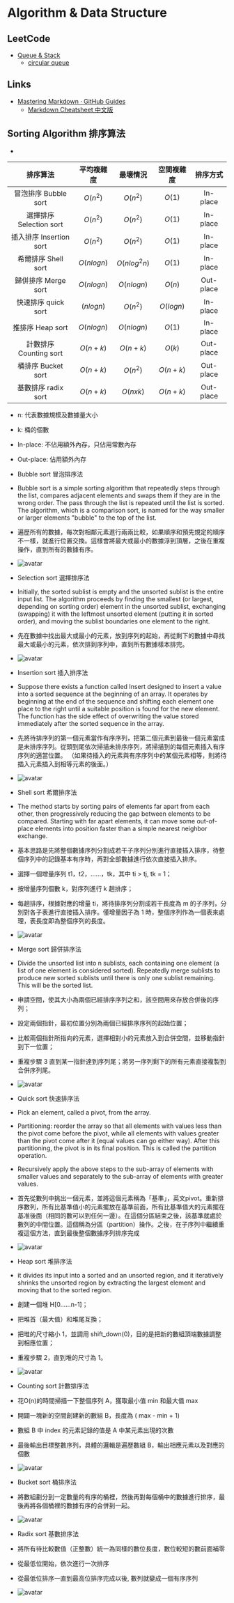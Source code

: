 # Algorithm & Data Structure

## LeetCode

* [Queue & Stack](https://leetcode.com/explore/learn/card/queue-stack/)
  * [circular queue](LeetCode/QueueStack/circularQueue.cpp)

## Links

* [Mastering Markdown · GitHub Guides](https://guides.github.com/features/mastering-markdown/)
  * [Markdown Cheatsheet 中文版](https://gist.github.com/billy3321/1001749662c370887c63bb30f26c9e6e)

## Sorting Algorithm 排序算法
* 
|        排序算法         | 平均複雜度 |   最壞情況   | 空間複雜度 | 排序方式  |
| :---------------------: | :--------: | :----------: | :--------: | :-------: |
|  冒泡排序 Bubble sort   |  $O(n^2)$  |   $O(n^2)$   |   $O(1)$   | In-place  |
| 選擇排序 Selection sort |  $O(n^2)$  |   $O(n^2)$   |   $O(1)$   | In-place  |
| 插入排序 Insertion sort |  $O(n^2)$  |   $O(n^2)$   |   $O(1)$   | In-place  |
|   希爾排序 Shell sort   | $O(nlogn)$ | $O(nlog^2n)$ |   $O(1)$   | In-place  |
|   歸併排序 Merge sort   | $O(nlogn)$ |  $O(nlogn)$  |   $O(n)$   | Out-place |
|   快速排序 quick sort   | $(nlogn)$  |   $O(n^2)$   | $O(logn)$  | In-place  |
|    推排序 Heap sort     | $O(nlogn)$ |  $O(nlogn)$  |   $O(1)$   | In-place  |
| 計數排序 Counting sort  |  $O(n+k)$  |   $O(n+k)$   |   $O(k)$   | Out-place |
|   桶排序 Bucket sort    |  $O(n+k)$  |   $O(n^2)$   |  $O(n+k)$  | Out-place |
|   基數排序 radix sort   |  $O(n+k)$  |   $O(nxk)$   |  $O(n+k)$  | Out-place |
 
   * n: 代表數據規模及數據量大小
   * k: 桶的個數
   * In-place: 不佔用額外內存，只佔用常數內存
   * Out-place: 佔用額外內存

* Bubble sort 冒泡排序法
 * Bubble sort is a simple sorting algorithm that repeatedly steps through the list, compares adjacent elements and swaps them if they are in the wrong order. The pass through the list is repeated until the list is sorted. The algorithm, which is a comparison sort, is named for the way smaller or larger elements "bubble"     to the top of the list. 
 * 遍歷所有的數據，每次對相鄰元素進行兩兩比較，如果順序和預先規定的順序不一樣，就進行位置交換。這樣會將最大或最小的數據浮到頂層，之後在重複操作，直到所有的數據有序。
 * ![avatar](https://pic3.zhimg.com/v2-b7d216a5b292cf3a5412bbc7fbb56a9e_b.webp)
  
* Selection sort 選擇排序法
 * Initially, the sorted sublist is empty and the unsorted sublist is the entire input list. The algorithm proceeds by finding the smallest (or largest, depending on sorting order) element in the unsorted sublist, exchanging (swapping) it with the leftmost unsorted element (putting it in sorted order), and moving the sublist boundaries one element to the right.  
 * 先在數據中找出最大或最小的元素，放到序列的起始，再從剩下的數據中尋找最大或最小的元素，依次排到序列中，直到所有數據樣本排完。
 * ![avatar](https://pic1.zhimg.com/v2-44be35da53ae9ee564ce444542a43d10_b.webp)

* Insertion sort 插入排序法
 * Suppose there exists a function called Insert designed to insert a value into a sorted sequence at the beginning of an array. It operates by beginning at the end of the sequence and shifting each element one place to the right until a suitable position is found for the new element. The function has the side effect of overwriting the value stored immediately after the sorted sequence in the array.
 * 先將待排序列的第一個元素當作有序序列，把第二個元素到最後一個元素當成是未排序序列。從頭到尾依次掃描未排序序列，將掃描到的每個元素插入有序序列的適當位置。 （如果待插入的元素與有序序列中的某個元素相等，則將待插入元素插入到相等元素的後面。）
 * ![avatar](https://pic1.zhimg.com/v2-be81c151f38d8923fe1ede31ac530ac4_b.webp)

* Shell sort 希爾排序法
 * The method starts by sorting pairs of elements far apart from each other, then progressively reducing the gap between elements to be compared. Starting with far apart elements, it can move some out-of-place elements into position faster than a simple nearest neighbor exchange. 
 * 基本思路是先將整個數據序列分割成若干子序列分別進行直接插入排序，待整個序列中的記錄基本有序時，再對全部數據進行依次直接插入排序。
 * 選擇一個增量序列 t1，t2，……，tk，其中 ti > tj, tk = 1；
 * 按增量序列個數 k，對序列進行 k 趟排序；
 * 每趟排序，根據對應的增量 ti，將待排序列分割成若干長度為 m 的子序列，分別對各子表進行直接插入排序。僅增量因子為 1 時，整個序列作為一個表來處理，表長度即為整個序列的長度。
 * ![avatar](https://mmbiz.qpic.cn/mmbiz_gif/D67peceibeISwc3aGibUlvZ0XqVnbWtBRiadtZekLQySMDdNsZTx6jyaO6spIkjPFjwqfdhd2XfRUnic1PjV1yRxrw/640?wx_fmt=gif&tp=webp&wxfrom=5&wx_lazy=1)
   
* Merge sort 歸併排序法
 * Divide the unsorted list into n sublists, each containing one element (a list of one element is considered sorted). Repeatedly merge sublists to produce new sorted sublists until there is only one sublist remaining. This will be the sorted list.
 * 申請空間，使其大小為兩個已經排序序列之和，該空間用來存放合併後的序列；
 * 設定兩個指針，最初位置分別為兩個已經排序序列的起始位置；
 * 比較兩個指針所指向的元素，選擇相對小的元素放入到合併空間，並移動指針到下一位置；
 * 重複步驟 3 直到某一指針達到序列尾；將另一序列剩下的所有元素直接複製到合併序列尾。
 * ![avatar](https://upload.wikimedia.org/wikipedia/commons/c/cc/Merge-sort-example-300px.gif)

* Quick sort 快速排序法
 * Pick an element, called a pivot, from the array. 
 * Partitioning: reorder the array so that all elements with values less than the pivot come before the pivot, while all elements with values greater than the pivot come after it (equal values can go either way). After this partitioning, the pivot is in its final position. This is called the partition operation. 
 * Recursively apply the above steps to the sub-array of elements with smaller values and separately to the sub-array of elements with greater values.
 * 首先從數列中挑出一個元素，並將這個元素稱為「基準」，英文pivot。重新排序數列，所有比基準值小的元素擺放在基準前面，所有比基準值大的元素擺在基准後面（相同的數可以到任何一邊）。在這個分區結束之後，該基準就處於數列的中間位置。這個稱為分區（partition）操作。之後，在子序列中繼續重複這個方法，直到最後整個數據序列排序完成
 * ![avatar](https://mmbiz.qpic.cn/mmbiz_gif/D67peceibeISwc3aGibUlvZ0XqVnbWtBRiaAY3VU8iaziaYcxAasTdrIu69BOVPYtfvqdvicmlJDS94cG2tjwZhVkdHA/640?wx_fmt=gif&tp=webp&wxfrom=5&wx_lazy=1)
  
* Heap sort 堆排序法
 * it divides its input into a sorted and an unsorted region, and it iteratively shrinks the unsorted region by extracting the largest element and moving that to the sorted region. 
 * 創建一個堆 H[0……n-1]；
 * 把堆首（最大值）和堆尾互換；
 * 把堆的尺寸縮小 1，並調用 shift_down(0)，目的是把新的數組頂端數據調整到相應位置；
 * 重複步驟 2，直到堆的尺寸為 1。
 * ![avatar](https://mmbiz.qpic.cn/mmbiz_gif/D67peceibeISwc3aGibUlvZ0XqVnbWtBRian1jgiaGZE9k1xZTp9B1icHia0jIXiba3ibgnIBibdfSN4I5US4WtrQJQMiakw/640?wx_fmt=gif&tp=webp&wxfrom=5&wx_lazy=1) 

* Counting sort 計數排序法
 * 花O(n)的時間掃描一下整個序列 A，獲取最小值 min 和最大值 max
 * 開闢一塊新的空間創建新的數組 B，長度為 ( max - min + 1)
 * 數組 B 中 index 的元素記錄的值是 A 中某元素出現的次數
 * 最後輸出目標整數序列，具體的邏輯是遍歷數組 B，輸出相應元素以及對應的個數
 * ![avatar](https://pic1.zhimg.com/v2-827d96b8ca3682e8775f4916f22b45ac_b.webp)

* Bucket sort 桶排序法
 * 將數組劃分到一定數量的有序的桶裡，然後再對每個桶中的數據進行排序，最後再將各個桶裡的數據有序的合併到一起。
 * ![avatar](https://mmbiz.qpic.cn/mmbiz_gif/D67peceibeISwc3aGibUlvZ0XqVnbWtBRia0umOurgFRv8ESYzcK6bXknufLgJGLaiaTrDTXUk09R6ia2DhbCPAJx0A/640?wx_fmt=gif&tp=webp&wxfrom=5&wx_lazy=1)

* Radix sort 基數排序法
 * 將所有待比較數值（正整數）統一為同樣的數位長度，數位較短的數前面補零
 * 從最低位開始，依次進行一次排序
 * 從最低位排序一直到最高位排序完成以後, 數列就變成一個有序序列
 * ![avatar](https://mmbiz.qpic.cn/mmbiz_gif/D67peceibeISwc3aGibUlvZ0XqVnbWtBRial8LfeK5f941BmtmZcVlP0my2qgBXq6wEZ0PTDrcPqN3ntt7ibPrUxrg/640?wx_fmt=gif&tp=webp&wxfrom=5&wx_lazy=1)


     
